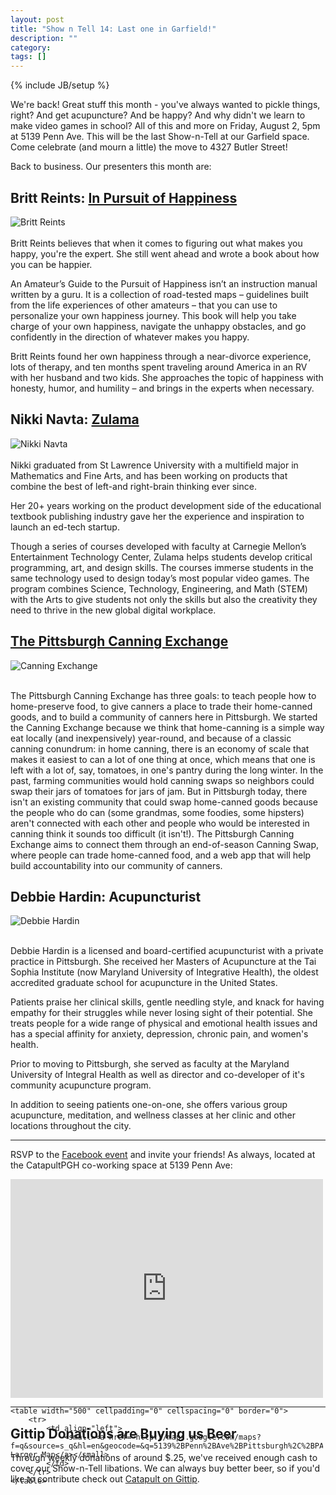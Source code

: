 ```yaml
---
layout: post
title: "Show n Tell 14: Last one in Garfield!"
description: ""
category: 
tags: []
---
```

{% include JB/setup %}

We're back! Great stuff this month - you've always wanted to pickle things, right? And get acupuncture? And be happy? And why didn't we learn to make video games in school? All of this and more on Friday, August 2, 5pm at 5139 Penn Ave. This will be the last Show-n-Tell at our Garfield space. Come celebrate (and mourn a little) the move to 4327 Butler Street! 

Back to business. Our presenters this month are:

## Britt Reints: [In Pursuit of Happiness](http://inpursuitofhappiness.net/)
![Britt Reints](http://notlaura.com/images/catapult/britt.jpg)
<br /><br />
Britt Reints believes that when it comes to figuring out what makes you happy, you're the expert. She still went ahead and wrote a book about how you can be happier.

An Amateur’s Guide to the Pursuit of Happiness isn’t an instruction manual written by a guru. It is a collection of road-tested maps – guidelines built from the life experiences of other amateurs – that you can use to personalize your own happiness journey. This book will help you take charge of your own happiness, navigate the unhappy obstacles, and go confidently in the direction of whatever makes you happy.

Britt Reints found her own happiness through a near-divorce experience, lots of therapy, and ten months spent traveling around America in an RV with her husband and two kids.  She approaches the topic of happiness with honesty, humor, and humility – and brings in the experts when necessary.


## Nikki Navta: [Zulama](http://zulama.com/)
![Nikki Navta](http://notlaura.com/images/catapult/nikki.jpg)
<br /><br />
Nikki graduated from St Lawrence University with a multifield major in Mathematics and Fine Arts, and has been working on products that combine the best of left-and right-brain thinking ever since.

Her 20+ years working on the product development side of the educational textbook publishing industry gave her the experience and inspiration to launch an ed-tech startup. 

Though a series of courses developed with faculty at Carnegie Mellon’s Entertainment Technology Center, Zulama helps students develop critical programming, art, and design skills. The courses immerse students in the same technology used to design today’s most popular video games. The program combines Science, Technology, Engineering, and Math (STEM) with the Arts to give students not only the skills but also the creativity they need to thrive in the new global digital workplace.

## [The Pittsburgh Canning Exchange](http://canningexchange.org/)
![Canning Exchange](http://notlaura.com/images/catapult/canning.jpg)
<br /><br />

The Pittsburgh Canning Exchange has three goals: to teach people how to home-preserve food, to give canners a place to trade their home-canned goods, and to build a community of canners here in Pittsburgh. We started the Canning Exchange because we think that home-canning is a simple way eat locally (and inexpensively) year-round, and because of a classic canning conundrum: in home canning, there is an economy of scale that makes it easiest to can a lot of one thing at once, which means that one is left with a lot of, say, tomatoes, in one's pantry during the long winter. In the past, farming communities would hold canning swaps so neighbors could swap their jars of tomatoes for jars of jam. But in Pittsburgh today, there isn't an existing community that could swap home-canned goods because the people who do can (some grandmas, some foodies, some hipsters) aren't connected with each other and  people who would be interested in canning think it sounds too difficult (it isn't!). The Pittsburgh Canning Exchange aims to connect them through an end-of-season Canning Swap, where people can trade home-canned food, and a web app that will help build accountability into our community of canners.

## Debbie Hardin: Acupuncturist
![Debbie Hardin](http://notlaura.com/images/catapult/debbie.jpg)
<br /><br />

Debbie Hardin is a licensed and board-certified acupuncturist with a private practice in Pittsburgh. She received her Masters of Acupuncture at the Tai Sophia Institute (now Maryland University of Integrative Health), the oldest accredited graduate school for acupuncture in the United States. 

Patients praise her clinical skills, gentle needling style, and knack for having empathy for their struggles while never losing sight of their potential. She treats people for a wide range of physical and emotional health issues and has a special affinity for anxiety, depression, chronic pain, and women's health.

Prior to moving to Pittsburgh, she served as faculty at the Maryland University of Integral Health as well as director and co-developer of it's community acupuncture program. 

In addition to seeing patients one-on-one, she offers various group acupuncture, meditation, and wellness classes at her clinic and other locations throughout the city.

***

RSVP to the [Facebook event](https://www.facebook.com/events/729840653708861/) and invite your friends! As always, located at the CatapultPGH co-working space at 5139 Penn Ave:


<div style="width:500px;height:350px">
	<iframe width="500" height="350" frameborder="0" scrolling="no" marginheight="0" marginwidth="0" src="http://maps.google.com/maps?f=q&source=s_q&hl=en&geocode=&q=5139%2BPenn%2BAve%2BPittsburgh%2C%2BPA&ie=UTF8&z=15&t=m&iwloc=near&output=embed">
	</iframe><br>

	<table width="500" cellpadding="0" cellspacing="0" border="0">
		<tr>
			<td align="left">
				<small><a href="http://maps.google.com/maps?f=q&source=s_q&hl=en&geocode=&q=5139%2BPenn%2BAve%2BPittsburgh%2C%2BPA&ie=UTF8&z=15&t=m&iwloc=near">View Larger Map</a></small>
			</td>
		</tr>
	</table>
</div>

***

## Gittip Donations are Buying us Beer
Through weekly donations of around $.25, we've received enough cash to cover our Show-n-Tell libations. We can always buy better beer, so if you'd like to contribute check out [Catapult on Gittip](https://www.gittip.com/catapultpgh/).
